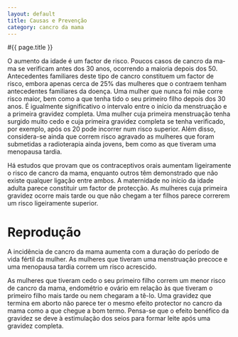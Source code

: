 ```yaml
---
layout: default
title: Causas e Prevenção
category: cancro da mama
---
```


#{{ page.title }}

<p>O aumento da idade é um factor de risco. Poucos casos de cancro da ma­ma se verificam antes dos 30 anos, ocorrendo a maioria depois dos 50. Antecedentes familiares deste tipo de cancro constituem um factor de risco, embora apenas cerca de 25% das mulheres que o contraem tenham antecedentes familiares da doença. Uma mulher que nunca foi mãe corre risco maior, bem como a que tenha tido o seu primeiro filho depois dos 30 anos. É igualmente significativo o intervalo entre o início da menstruação e a primeira gravidez completa. Uma mulher cuja primeira menstruação tenha surgido muito cedo e cuja primeira gravidez completa se tenha verificado, por exemplo, após os 20 pode incorrer num risco superior. Além disso, considera-se ainda que correm risco agravado as mulheres que foram submetidas a radioterapia ainda jovens, bem como as que tiveram uma menopausa tardia. </p> 
<p>Há estudos que provam que os contraceptivos orais aumentam ligeiramente o risco de cancro da mama, enquanto outros têm demonstrado que não existe qualquer ligação entre ambos. A maternidade no início da idade adulta parece constituir um factor de protecção. As mulheres cuja primeira gravidez ocorre mais tarde ou que não chegam a ter filhos parece correrem um risco ligeiramente superior.</p> 
<h1>Reprodução</h1> 
<p>A incidência de cancro da mama aumenta com a duração do período de vida fértil da mulher. As mulheres que tiveram uma menstruação precoce e uma menopausa tardia correm um risco acrescido. </p> 
<p>As mulheres que tiveram cedo o seu primeiro filho correm um menor risco de can­cro da mama, endométrio e ovário em relação às que tiveram o primeiro filho mais tarde ou nem chegaram a tê-lo. Uma gravidez que termina em aborto não parece ter o mesmo efeito protector no cancro da mama como a que chegue a bom termo. Pensa-se que o efeito benéfico da gravidez se deve à estimulação dos seios para formar leite após uma gravidez completa.</p> 